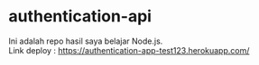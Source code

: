 # authentication-api

Ini adalah repo hasil saya belajar Node.js. <br>
Link deploy : https://authentication-app-test123.herokuapp.com/
